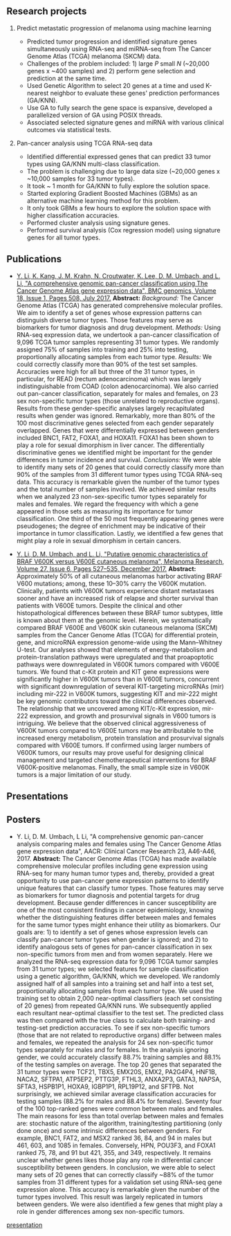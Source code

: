 

## Research projects
1. Predict metastatic progression of melanoma using machine learning 
    * Predicted tumor progression and identified signature genes simultaneously using RNA-seq and miRNA-seq from The Cancer Genome Atlas (TCGA) melanoma (SKCM) data.
    * Challenges of the problem included: 1) large *P* small *N* (~20,000 genes x ~400 samples) and 2) perform gene selection and prediction at the same time.
    * Used Genetic Algorithm to select 20 genes at a time and used K-nearest neighbor to evaluate these genes' prediction performances (GA/KNN). 
    * Use GA to fully search the gene space is expansive, developed a parallelized version of GA using POSIX threads. 
    * Associated selected signature genes and miRNA with various clinical outcomes via statistical tests.
   
2. Pan-cancer analysis using TCGA RNA-seq data
    * Identified differential expressed genes that can predict 33 tumor types using GA/KNN multi-class classification.
    * The problem is challenging due to large data size (~20,000 genes x ~10,000 samples for 33 tumor types). 
    * It took ~ 1 month for GA/KNN to fully explore the solution space. 
    * Started exploring Gradient Boosted Machines (GBMs) as an alternative machine learning method for this problem. 
    * It only took GBMs a few hours to explore the solution space with higher classification accuracies.
    * Performed cluster analysis using signature genes.
    * Performed survival analysis (Cox regression model) using signature genes for all tumor types.



## Publications

* [Y. Li, K. Kang, J. M. Krahn, N. Croutwater, K. Lee, D. M. Umbach, and L. Li, "A comprehensive genomic pan-cancer classification using The Cancer Genome Atlas gene expression data", BMC genomics, Volume 18, Issue 1, Pages 508, July 2017.](https://bmcgenomics.biomedcentral.com/articles/10.1186/s12864-017-3906-0)
**Abstract:**
*Background:* The Cancer Genome Atlas (TCGA) has generated comprehensive molecular profiles. We aim to identify a set of genes whose expression patterns can distinguish diverse tumor types. Those features may serve as biomarkers for tumor diagnosis and drug development.
*Methods:* Using RNA-seq expression data, we undertook a pan-cancer classification of 9,096 TCGA tumor samples representing 31 tumor types. We randomly assigned 75% of samples into training and 25% into testing, proportionally allocating samples from each tumor type.
*Results:* We could correctly classify more than 90% of the test set samples. Accuracies were high for all but three of the 31 tumor types, in particular, for READ (rectum adenocarcinoma) which was largely indistinguishable from COAD (colon adenocarcinoma). We also carried out pan-cancer classification, separately for males and females, on 23 sex non-specific tumor types (those unrelated to reproductive organs). Results from these gender-specific analyses largely recapitulated results when gender was ignored. Remarkably, more than 80% of the 100 most discriminative genes selected from each gender separately overlapped. Genes that were differentially expressed between genders included BNC1, FAT2, FOXA1, and HOXA11. FOXA1 has been shown to play a role for sexual dimorphism in liver cancer. The differentially discriminative genes we identified might be important for the gender differences in tumor incidence and survival.
*Conclusions:* We were able to identify many sets of 20 genes that could correctly classify more than 90% of the samples from 31 different tumor types using TCGA RNA-seq data. This accuracy is remarkable given the number of the tumor types and the total number of samples involved. We achieved similar results when we analyzed 23 non-sex-specific tumor types separately for males and females. We regard the frequency with which a gene appeared in those sets as measuring its importance for tumor classification. One third of the 50 most frequently appearing genes were pseudogenes; the degree of enrichment may be indicative of their importance in tumor classification. Lastly, we identified a few genes that might play a role in sexual dimorphism in certain cancers.


* [Y. Li, D. M. Umbach, and L. Li, "Putative genomic characteristics of BRAF V600K versus V600E cutaneous melanoma", Melanoma Research, Volume 27, Issue 6, Pages 527–535, December 2017.](https://journals.lww.com/melanomaresearch/Abstract/2017/12000/Putative_genomic_characteristics_of_BRAF_V600K.1.aspx)
**Abstract:**
Approximately 50% of all cutaneous melanomas harbor activating BRAF V600 mutations; among, these 10–30% carry the V600K mutation. Clinically, patients with V600K tumors experience distant metastases sooner and have an increased risk of relapse and shorter survival than patients with V600E tumors. Despite the clinical and other histopathological differences between these BRAF tumor subtypes, little is known about them at the genomic level. Herein, we systematically compared BRAF V600E and V600K skin cutaneous melanoma (SKCM) samples from the Cancer Genome Atlas (TCGA) for differential protein, gene, and microRNA expression genome-wide using the Mann–Whitney U-test. Our analyses showed that elements of energy-metabolism and protein-translation pathways were upregulated and that proapoptotic pathways were downregulated in V600K tumors compared with V600E tumors. We found that c-Kit protein and KIT gene expressions were significantly higher in V600K tumors than in V600E tumors, concurrent with significant downregulation of several KIT-targeting microRNAs (mir) including mir-222 in V600K tumors, suggesting KIT and mir-222 might be key genomic contributors toward the clinical differences observed. The relationship that we uncovered among KIT/c-Kit expression, mir-222 expression, and growth and prosurvival signals in V600 tumors is intriguing. We believe that the observed clinical aggressiveness of V600K tumors compared to V600E tumors may be attributable to the increased energy metabolism, protein translation and prosurvival signals compared with V600E tumors. If confirmed using larger numbers of V600K tumors, our results may prove useful for designing clinical management and targeted chemotherapeutical interventions for BRAF V600K-positive melanomas. Finally, the small sample size in V600K tumors is a major limitation of our study.



## Presentations

## Posters
* Y. Li, D. M. Umbach, L Li, "A comprehensive genomic pan-cancer analysis comparing males and females using The Cancer Genome Atlas gene expression data", AACR: Clinical Cancer Research 23, A46-A46, 2017.
**Abstract:**
The Cancer Genome Atlas (TCGA) has made available comprehensive molecular profiles including gene expression using RNA-seq for many human tumor types and, thereby, provided a great opportunity to use pan-cancer gene expression patterns to identify unique features that can classify tumor types. Those features may serve as biomarkers for tumor diagnosis and potential targets for drug development. Because gender differences in cancer susceptibility are one of the most consistent findings in cancer epidemiology, knowing whether the distinguishing features differ between males and females for the same tumor types might enhance their utility as biomarkers.
Our goals are: 1) to identify a set of genes whose expression levels can classify pan-cancer tumor types when gender is ignored; and 2) to identify analogous sets of genes for pan-cancer classification in sex non-specific tumors from men and from women separately.
Here we analyzed the RNA-seq expression data for 9,096 TCGA tumor samples from 31 tumor types; we selected features for sample classification using a genetic algorithm, GA/KNN, which we developed. We randomly assigned half of all samples into a training set and half into a test set, proportionally allocating samples from each tumor type. We used the training set to obtain 2,000 near-optimal classifiers (each set consisting of 20 genes) from repeated GA/KNN runs. We subsequently applied each resultant near-optimal classifier to the test set. The predicted class was then compared with the true class to calculate both training- and testing-set prediction accuracies. To see if sex non-specific tumors (those that are not related to reproductive organs) differ between males and females, we repeated the analysis for 24 sex non-specific tumor types separately for males and for females.
In the analysis ignoring gender, we could accurately classify 88.7% training samples and 88.1% of the testing samples on average. The top 20 genes that separated the 31 tumor types were TCF21, TBX5, EMX20S, EMX2, PA2G4P4, HNF1B, NACA2, SFTPA1, ATP5EP2, PTTG3P, FTHL3, ANXA2P3, GATA3, NAPSA, SFTA3, HSPB1P1, HOXA9, IGBP1P1, RPL19P12, and SFTPB.
Not surprisingly, we achieved similar average classification accuracies for testing samples (88.2% for males and 88.4% for females). Seventy four of the 100 top-ranked genes were common between males and females. The main reasons for less than total overlap between males and females are: stochastic nature of the algorithm, training/testing partitioning (only done once) and some intrinsic differences between genders. For example, BNC1, FAT2, and MSX2 ranked 36, 84, and 94 in males but 461, 603, and 1085 in females. Conversely, HPN, POU3F3, and FOXA1 ranked 75, 78, and 91 but 421, 355, and 349, respectively. It remains unclear whether genes likes those play any role in differential cancer susceptibility between genders.
In conclusion, we were able to select many sets of 20 genes that can correctly classify ~88% of the tumor samples from 31 different types for a validation set using RNA-seq gene expression alone. This accuracy is remarkable given the number of the tumor types involved. This result was largely replicated in tumors between genders. We were also identified a few genes that might play a role in gender differences among sex non-specific tumors.

[presentation](../README.html)


